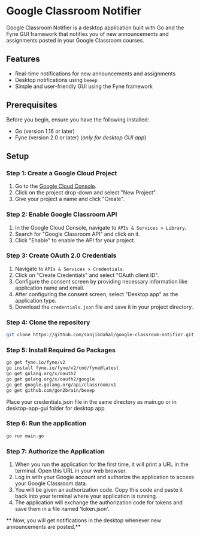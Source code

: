 # Google Classroom Notifier

Google Classroom Notifier is a desktop application built with Go and the Fyne GUI framework that notifies you of new announcements and assignments posted in your Google Classroom courses.

## Features

- Real-time notifications for new announcements and assignments
- Desktop notifications using `beeep`
- Simple and user-friendly GUI using the Fyne framework

## Prerequisites

Before you begin, ensure you have the following installed:

- Go (version 1.16 or later)
- Fyne (version 2.0 or later) (*only for desktop GUI app*)

## Setup

### Step 1: Create a Google Cloud Project

1. Go to the [Google Cloud Console](https://console.cloud.google.com/).
2. Click on the project drop-down and select "New Project".
3. Give your project a name and click "Create".

### Step 2: Enable Google Classroom API

1. In the Google Cloud Console, navigate to `APIs & Services > Library`.
2. Search for "Google Classroom API" and click on it.
3. Click "Enable" to enable the API for your project.

### Step 3: Create OAuth 2.0 Credentials

1. Navigate to `APIs & Services > Credentials`.
2. Click on "Create Credentials" and select "OAuth client ID".
3. Configure the consent screen by providing necessary information like application name and email.
4. After configuring the consent screen, select "Desktop app" as the application type.
5. Download the `credentials.json` file and save it in your project directory.

### Step 4: Clone the repository

```bash
git clone https://github.com/sanjibdahal/google-classroom-notifier.git
```

### Step 5: Install Required Go Packages

```bash
go get fyne.io/fyne/v2
go install fyne.io/fyne/v2/cmd/fyne@latest
go get golang.org/x/oauth2
go get golang.org/x/oauth2/google
go get google.golang.org/api/classroom/v1
go get github.com/gen2brain/beeep
```
Place your credentials.json file in the same directory as main.go or in desktop-app-gui folder for desktop app.

### Step 6: Run the application

```bash
go run main.go
```

### Step 7: Authorize the Application

1. When you run the application for the first time, it will print a URL in the terminal. Open this URL in your web browser.
2. Log in with your Google account and authorize the application to access your Google Classroom data.
3. You will be given an authorization code. Copy this code and paste it back into your terminal where your application is running.
4. The application will exchange the authorization code for tokens and save them in a file named 'token.json'.

** Now, you will get notifications in the desktop whenever new announcements are posted.**